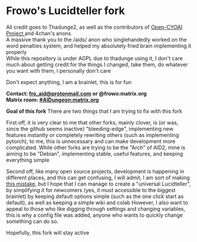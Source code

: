 # Frowo's Lucidteller fork

All credit goes to Thadunge2, as well as the contributors of <a href="https://www.github.com/VBPXKSMI/Open-CYOAI-Project">Open-CYOAI Project </a> and 4chan's anons<br>
A massive thank you to the /aids/ anon who singlehandedly worked on the word penalties system, and helped my absolutely fried brain implementing it properly <br>
While this repository is under AGPL due to thadunge using it, I don't care much about getting credit for the things I changed, take them, do whatever you want with them, I personally don't care

Don't expect anything, I am a brainlet, this is for fun

**Contact: fro_aid@protonmail.com or @frowo:matrix.org**
<br> **Matrix room: <a href="https://matrix.to/#/!gvXKMeHZohRsWvAMnL:matrix.org?via=matrix.org">#AIDungeon:matrix.org</a>** 

**Goal of this fork**
There are two things that I am trying to fix with this fork

First off, it is very clear to me that other forks, mainly clover, is (or was, since the github seems inactive) "bleeding-edge", implementing new features instantly or completely rewriting others (such as implementing pytorch), to me, this is unnecessary and can make development more complicated.
While other forks are trying to be the "Arch" of AID2, mine is aiming to be "Debian", implementing stable, useful features, and keeping everything simple

Second off, like many open source projects, development is happening in different places, and this can get confusing, I will admit, I am sort of making <a href="https://imgs.xkcd.com/comics/standards.png">this mistake</a>, but I hope that I can manage to create a "universal Lucidteller", by simplifying it for newcomers (yes, it must accessible to the biggest brainlet) by keeping default options simple (such as the one click start as default), as well as keeping a simple wiki and colab 
However, I also want to appeal to those who like digging through settings and changing variables, this is why a config file was added, anyone who wants to quickly change something can do so.

Hopefully, this fork will stay active
